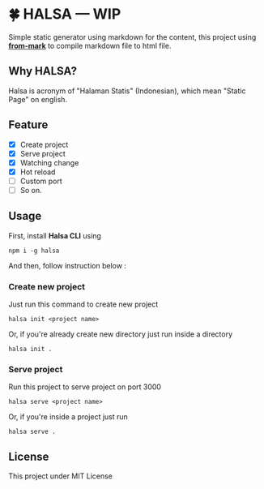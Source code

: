 # 🍀 HALSA — WIP

Simple static generator using markdown for the content, this project using **[from-mark](https://github.com/muhibbudins/from-mark)** to compile markdown file to html file.

## Why HALSA?

Halsa is acronym of "Halaman Statis" (Indonesian), which mean "Static Page" on english.

## Feature

- [x] Create project
- [x] Serve project
- [x] Watching change
- [x] Hot reload
- [ ] Custom port
- [ ] So on.

## Usage

First, install **Halsa CLI** using

```
npm i -g halsa
```

And then, follow instruction below :

### Create new project

Just run this command to create new project

```
halsa init <project name>
```

Or, if you're already create new directory just run inside a directory

```
halsa init .
```

### Serve project

Run this project to serve project on port 3000

```
halsa serve <project name>
```

Or, if you're inside a project just run

```
halsa serve .
```

## License

This project under MIT License